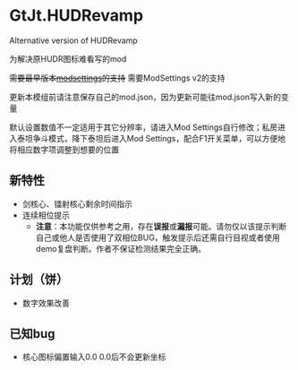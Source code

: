 # GtJt.HUDRevamp

Alternative version of HUDRevamp

为解决原HUDR图标难看写的mod

~~需要最早版本[modsettings](https://github.com/GtJeight/ModSettings)的支持~~
需要ModSettings v2的支持

更新本模组前请注意保存自己的mod.json，因为更新可能往mod.json写入新的变量

默认设置数值不一定适用于其它分辨率，请进入Mod Settings自行修改；私房进入泰坦争斗模式，降下泰坦后进入Mod Settings，配合F1开关菜单，可以方便地将相应数字项调整到想要的位置

## 新特性

- 剑核心、镭射核心剩余时间指示
- 连续相位提示
  - **注意**：本功能仅供参考之用，存在**误报**或**漏报**可能。请勿仅以该提示判断自己或他人是否使用了双相位BUG，触发提示后还需自行目视或者使用demo复盘判断。作者不保证检测结果完全正确。

## 计划（饼）

- 数字效果改善

## 已知bug

- 核心图标偏置输入0.0 0.0后不会更新坐标
